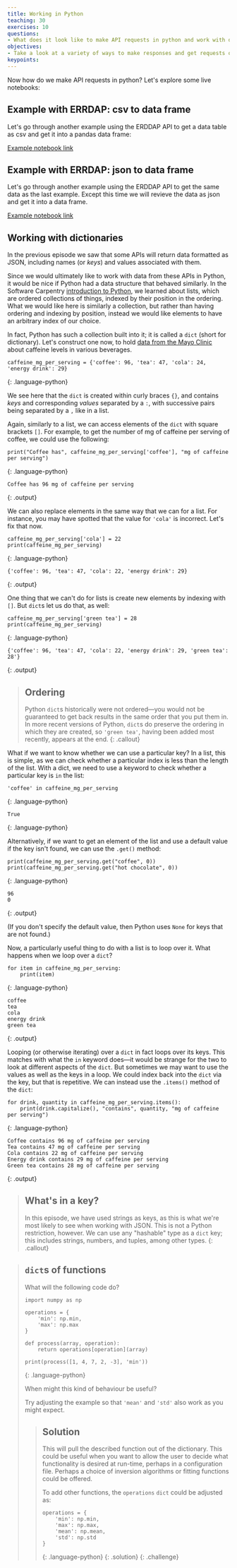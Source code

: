 ```yaml
---
title: Working in Python
teaching: 30
exercises: 10
questions:
- What does it look like to make API requests in python and work with data in the responses?  
objectives:
- Take a look at a variety of ways to make responses and get requests of different types.
keypoints:
---
```



Now how do we make API requests in python?  Let's explore some live notebooks:

## Example with ERRDAP: csv to data frame

Let's go through another example using the ERDDAP API to get a data table as csv and get it into a pandas data frame:

[Example notebook link](https://gist.github.com/adyork/966fdd2bd596336047dcf005255014d1)


## Example with ERRDAP: json to data frame

Let's go through another example using the ERDDAP API to get the same data as the last example. Except this time we will revieve the data as json and get it into a data frame.

[Example notebook link](https://gist.github.com/adyork/1a4840324f8ce7e48b018cde5f44e836)


## Working with dictionaries

In the previous episode we saw that some APIs will return data formatted as
JSON, including names (or _keys_) and values associated with them.

Since we would ultimately like to work with data from these APIs in Python, it
would be nice if Python had a data structure that behaved similarly. In the
Software Carpentry [introduction to Python][python-novice-inflammation], we
learned about lists, which are ordered collections of things, indexed by their
position in the ordering. What we would like here is similarly a collection, but
rather than having ordering and indexing by position, instead we would like
elements to have an arbitrary index of our choice.

In fact, Python has such a collection built into it; it is called a `dict`
(short for dictionary). Let's construct one now, to hold [data from the Mayo
Clinic][mayo-caffeine] about caffeine levels in various beverages.

~~~
caffeine_mg_per_serving = {'coffee': 96, 'tea': 47, 'cola': 24, 'energy drink': 29}
~~~
{: .language-python}

We see here that the `dict` is created within curly braces `{}`, and contains
_keys_ and corresponding _values_ separated by a `:`, with successive pairs
being separated by a `,` like in a list.

Again, similarly to a list, we can access elements of the `dict` with square
brackets `[]`. For example, to get the number of mg of caffeine per serving of
coffee, we could use the following:

~~~
print("Coffee has", caffeine_mg_per_serving['coffee'], "mg of caffeine per serving")
~~~
{: .language-python}

~~~
Coffee has 96 mg of caffeine per serving
~~~
{: .output}

We can also replace elements in the same way that we can for a list. For
instance, you may have spotted that the value for `'cola'` is incorrect. Let's
fix that now.

~~~
caffeine_mg_per_serving['cola'] = 22
print(caffeine_mg_per_serving)
~~~
{: .language-python}

~~~
{'coffee': 96, 'tea': 47, 'cola': 22, 'energy drink': 29}
~~~
{: .output}

One thing that we can't do for lists is create new elements by indexing with
`[]`. But `dict`s let us do that, as well:

~~~
caffeine_mg_per_serving['green tea'] = 28
print(caffeine_mg_per_serving)
~~~
{: .language-python}

~~~
{'coffee': 96, 'tea': 47, 'cola': 22, 'energy drink': 29, 'green tea': 28'}
~~~
{: .output}

> ## Ordering
>
> Python `dict`s historically were not ordered&mdash;you would not be guaranteed
> to get back results in the same order that you put them in. In more recent
> versions of Python, `dict`s do preserve the ordering in which they are
> created, so `'green tea'`, having been added most recently, appears at the 
> end.
{: .callout}

What if we want to know whether we can use a particular key? In a list, this is
simple, as we can check whether a particular index is less than the length of
the list. With a dict, we need to use a keyword to check whether a particular
key is `in` the list:

~~~
'coffee' in caffeine_mg_per_serving
~~~
{: .language-python}

~~~
True
~~~
{: .language-python}

Alternatively, if we want to get an element of the list and use a default value
if the key isn't found, we can use the `.get()` method:

~~~
print(caffeine_mg_per_serving.get("coffee", 0))
print(caffeine_mg_per_serving.get("hot chocolate", 0))
~~~
{: .language-python}

~~~
96
0
~~~
{: .output}

(If you don't specify the default value, then Python uses `None` for keys that
are not found.)

Now, a particularly useful thing to do with a list is to loop over it. What
happens when we loop over a `dict`?

~~~
for item in caffeine_mg_per_serving:
    print(item)
~~~
{: .language-python}

~~~
coffee
tea
cola
energy drink
green tea
~~~
{: .output}

Looping (or otherwise iterating) over a `dict` in fact loops over its keys. This
matches with what the `in` keyword does&mdash;it would be strange for the two to
look at different aspects of the `dict`. But sometimes we may want to use the
values as well as the keys in a loop. We could index back into the `dict` via
the key, but that is repetitive. We can instead use the `.items()` method of the
`dict`:

~~~
for drink, quantity in caffeine_mg_per_serving.items():
    print(drink.capitalize(), "contains", quantity, "mg of caffeine per serving")
~~~
{: .language-python}

~~~
Coffee contains 96 mg of caffeine per serving
Tea contains 47 mg of caffeine per serving
Cola contains 22 mg of caffeine per serving
Energy drink contains 29 mg of caffeine per serving
Green tea contains 28 mg of caffeine per serving
~~~
{: .output}

> ## What's in a key?
>
> In this episode, we have used strings as keys, as this is what we're most
> likely to see when working with JSON. This is not a Python restriction,
> however. We can use any "hashable" type as a `dict` key; this includes
> strings, numbers, and tuples, among other types.
{: .callout}

> ## `dict`s of functions
>
> What will the following code do?
>
> ~~~
> import numpy as np
>
> operations = {
>     'min': np.min,
>     'max': np.max
> }
>
> def process(array, operation):
>     return operations[operation](array)
>
> print(process([1, 4, 7, 2, -3], 'min'))
> ~~~
> {: .language-python}
>
> When might this kind of behaviour be useful?
>
> Try adjusting the example so that `'mean'` and `'std'` also work as you might
> expect.
>
>> ## Solution
>>
>> This will pull the described function out of the dictionary. This could be
>> useful when you want to allow the user to decide what functionality is desired
>> at run-time, perhaps in a configuration file. Perhaps a choice of inversion
>> algorithms or fitting functions could be offered.
>>
>> To add other functions, the `operations` `dict` could be adjusted as:
>>
>> ~~~
>> operations = {
>>     'min': np.min,
>>     'max': np.max,
>>     'mean': np.mean,
>>     'std': np.std
>> }
>> ~~~
>> {: .language-python}
> {: .solution}
{: .challenge}




[advanced-requests]: https://requests.readthedocs.io/en/master/user/advanced/
[metoffice-api-reference]: https://www.metoffice.gov.uk/services/data/datapoint/api-reference
[mmesiti-issues]: https://github.com/mmesiti/aimlac-cdt-2021-03/issues/1
[setup]: ../setup
[mayo-caffeine]: https://www.mayoclinic.org/healthy-lifestyle/nutrition-and-healthy-eating/in-depth/caffeine/art-20049372
[python-novice-inflammation]: https://swcarpentry.github.io/python-novice-inflammation

